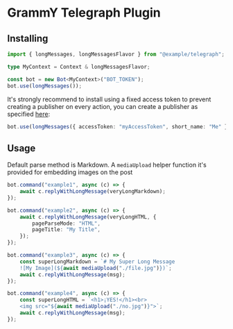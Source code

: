 # GrammY Telegraph Plugin

## Installing

```ts
import { longMessages, longMessagesFlavor } from "@example/telegraph";

type MyContext = Context & longMessagesFlavor;

const bot = new Bot<MyContext>("BOT_TOKEN");
bot.use(longMessages());
```

It's strongly recommend to install using a fixed access token to prevent creating a publisher on every action, you can create a publisher as specified [here](https://telegra.ph/api#createAccount):

```ts
bot.use(longMessages({ accessToken: "myAccessToken", short_name: "Me" }));
```

## Usage

Default parse method is Markdown. A `mediaUpload` helper function it's provided for embedding images on the post

```ts
bot.command("example1", async (c) => {
    await c.replyWithLongMessage(veryLongMarkdown);
});

bot.command("example2", async (c) => {
    await c.replyWithLongMessage(veryLongHTML, {
        pageParseMode: "HTML",
        pageTitle: "My Title",
    });
});

bot.command("example3", async (c) => {
    const superLongMarkdown = `# My Super Long Message
    ![My Image](${await mediaUpload("./file.jpg")})`;
    await c.replyWithLongMessage(msg);
});

bot.command("example4", async (c) => {
    const superLongHTML = `<h1>¡YES!</h1><br>
    <img src="${await mediaUpload("./no.jpg")}">`;
    await c.replyWithLongMessage(msg);
});
```
